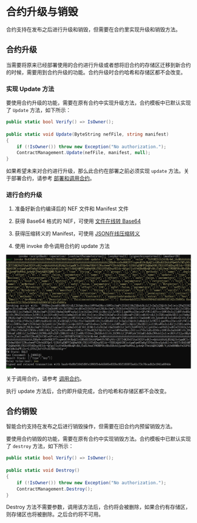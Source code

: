 # 合约升级与销毁

合约支持在发布之后进行升级和销毁，但需要在合约里实现升级和销毁方法。

## 合约升级

当需要将原来已经部署使用的合约进行升级或者想将旧合约的存储区迁移到新合约的时候，需要用到合约升级的功能。合约升级时合约哈希和存储区都不会改变。

### 实现 Update 方法
要使用合约升级的功能，需要在原有合约中实现升级方法，合约模板中已默认实现了 `Update` 方法，如下所示：

```cs
public static bool Verify() => IsOwner();

public static void Update(ByteString nefFile, string manifest)
{
    if (!IsOwner()) throw new Exception("No authorization.");
    ContractManagement.Update(nefFile, manifest, null);
}
```

如果希望未来对合约进行升级，那么此合约在部署之前必须实现 `update` 方法。关于部署合约，请参考 [部署和调用合约](../deploy/deploy.md)。

### 进行合约升级

1. 准备好新合约编译后的 NEF 文件和 Manifest 文件

2. 获得 Base64 格式的 NEF，可使用 [文件在线转 Base64](https://base64.guru/converter/encode/file)

3. 获得压缩转义的 Manifest，可使用 [JSON在线压缩转义](http://www.bejson.com/zhuanyi/)

4. 使用 invoke 命令调用合约的 update 方法


![](../assets/update.png)

关于调用合约，请参考 [调用合约](../deploy/invoke.md)。

执行 update 方法后，合约即升级完成，合约哈希和存储区都不会改变。

## 合约销毁

智能合约支持在发布之后进行销毁操作，但需要在旧合约内预留销毁方法。

要使用合约销毁的功能，需要在原有合约中实现销毁方法。合约模板中已默认实现了 `destroy` 方法，如下所示：

```cs
public static bool Verify() => IsOwner();

public static void Destroy()
{
    if (!IsOwner()) throw new Exception("No authorization.");
    ContractManagement.Destroy();
}
```

Destroy 方法不需要参数，调用该方法后，合约将会被删除，如果合约有存储区，则存储区也将被删除。之后合约将不可用。

